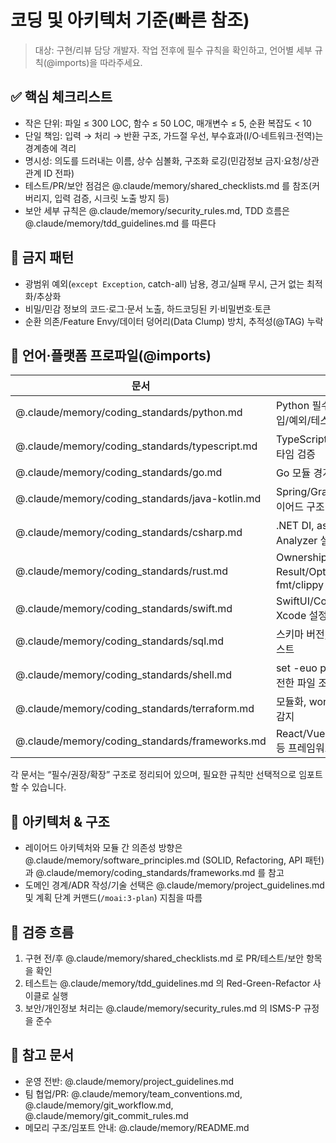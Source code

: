# 코딩 및 아키텍처 기준(빠른 참조)

> 대상: 구현/리뷰 담당 개발자. 작업 전후에 필수 규칙을 확인하고, 언어별 세부 규칙(@imports)을 따라주세요.

## ✅ 핵심 체크리스트
- 작은 단위: 파일 ≤ 300 LOC, 함수 ≤ 50 LOC, 매개변수 ≤ 5, 순환 복잡도 < 10
- 단일 책임: 입력 → 처리 → 반환 구조, 가드절 우선, 부수효과(I/O·네트워크·전역)는 경계층에 격리
- 명시성: 의도를 드러내는 이름, 상수 심볼화, 구조화 로깅(민감정보 금지·요청/상관관계 ID 전파)
- 테스트/PR/보안 점검은 @.claude/memory/shared_checklists.md 를 참조(커버리지, 입력 검증, 시크릿 노출 방지 등)
- 보안 세부 규칙은 @.claude/memory/security_rules.md, TDD 흐름은 @.claude/memory/tdd_guidelines.md 를 따른다

## 🚫 금지 패턴
- 광범위 예외(`except Exception`, catch-all) 남용, 경고/실패 무시, 근거 없는 최적화/추상화
- 비밀/민감 정보의 코드·로그·문서 노출, 하드코딩된 키·비밀번호·토큰
- 순환 의존/Feature Envy/데이터 덩어리(Data Clump) 방치, 추적성(@TAG) 누락

## 📁 언어·플랫폼 프로파일(@imports)
| 문서 | 주요 내용 |
| --- | --- |
| @.claude/memory/coding_standards/python.md | Python 필수/권장/확장 규칙, 도구/타입/예외/테스트 |
| @.claude/memory/coding_standards/typescript.md | TypeScript strict 설정, 타입 전략, 런타임 검증 |
| @.claude/memory/coding_standards/go.md | Go 모듈 경계, 에러 처리, 병행성 패턴 |
| @.claude/memory/coding_standards/java-kotlin.md | Spring/Gradle 구성, null 안전성, 레이어드 구조 |
| @.claude/memory/coding_standards/csharp.md | .NET DI, async/await 패턴, Analyzer 설정 |
| @.claude/memory/coding_standards/rust.md | Ownership/borrowing, Result/Option 처리, cargo fmt/clippy |
| @.claude/memory/coding_standards/swift.md | SwiftUI/Combine, async/await, Xcode 설정 |
| @.claude/memory/coding_standards/sql.md | 스키마 버전, 인덱싱, 마이그레이션/테스트 |
| @.claude/memory/coding_standards/shell.md | set -euo pipefail, 인자 quoting, 안전한 파일 조작 |
| @.claude/memory/coding_standards/terraform.md | 모듈화, workspace/환경 분리, drift 감지 |
| @.claude/memory/coding_standards/frameworks.md | React/Vue/Angular/FastAPI/Spring 등 프레임워크별 주의점 |

각 문서는 “필수/권장/확장” 구조로 정리되어 있으며, 필요한 규칙만 선택적으로 임포트할 수 있습니다.

## 🧱 아키텍처 & 구조
- 레이어드 아키텍처와 모듈 간 의존성 방향은 @.claude/memory/software_principles.md (SOLID, Refactoring, API 패턴)과 @.claude/memory/coding_standards/frameworks.md 를 참고
- 도메인 경계/ADR 작성/기술 선택은 @.claude/memory/project_guidelines.md 및 계획 단계 커맨드(`/moai:3-plan`) 지침을 따름

## 🧪 검증 흐름
1. 구현 전/후 @.claude/memory/shared_checklists.md 로 PR/테스트/보안 항목을 확인
2. 테스트는 @.claude/memory/tdd_guidelines.md 의 Red-Green-Refactor 사이클로 실행
3. 보안/개인정보 처리는 @.claude/memory/security_rules.md 의 ISMS-P 규정을 준수

## 📌 참고 문서
- 운영 전반: @.claude/memory/project_guidelines.md
- 팀 협업/PR: @.claude/memory/team_conventions.md, @.claude/memory/git_workflow.md, @.claude/memory/git_commit_rules.md
- 메모리 구조/임포트 안내: @.claude/memory/README.md
